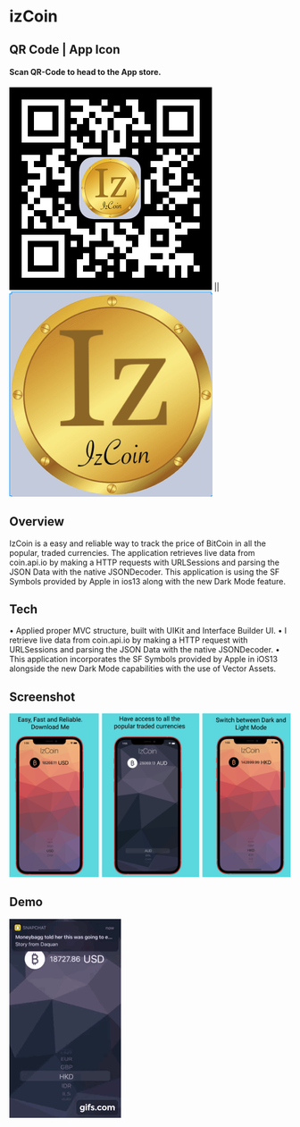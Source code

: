 # izCoin
## QR Code | App Icon 
#### Scan QR-Code to head to the App store.

![](SC/qr-code.jpg) || ![App icon](SC/izCoin.png)              


## Overview
IzCoin is a easy and reliable way to track the price of BitCoin in all the popular, traded currencies. The application retrieves live data from coin.api.io by making a HTTP requests with URLSessions and parsing the JSON Data with the native JSONDecoder. This application is using the SF Symbols provided by Apple in ios13 along with the new Dark Mode feature.

## Tech
• Applied proper MVC structure, built with UIKit and Interface Builder UI.
• I retrieve live data from coin.api.io by making a HTTP request with URLSessions and parsing the JSON Data with the native JSONDecoder. 
• This application incorporates the SF Symbols provided by Apple in iOS13 alongside the new Dark Mode capabilities with the use of Vector Assets.

## Screenshot
![](SC/333.png)

## Demo
![](gif-2.gif)

<!-- ## Scan QR-Code 
![](SC/qr-code.jpg) -->
